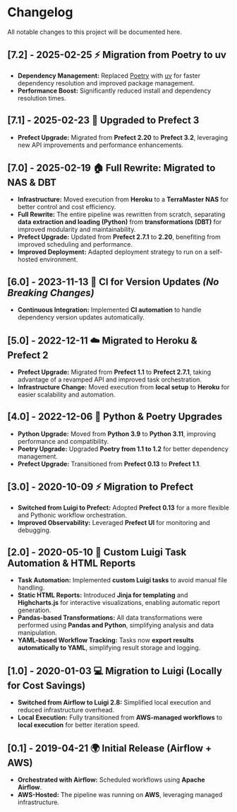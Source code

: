 # Changelog

All notable changes to this project will be documented here.

## [7.2] - 2025-02-25 ⚡ Migration from Poetry to uv
- **Dependency Management:** Replaced [Poetry](https://github.com/python-poetry/poetry) with [uv](https://github.com/astral-sh/uv) for faster dependency resolution and improved package management.
- **Performance Boost:** Significantly reduced install and dependency resolution times.

## [7.1] - 2025-02-23 🚀 Upgraded to Prefect 3
- **Prefect Upgrade:** Migrated from **Prefect 2.20** to **Prefect 3.2**, leveraging new API improvements and performance enhancements.

## [7.0] - 2025-02-19 🏠 Full Rewrite: Migrated to NAS & DBT
- **Infrastructure:** Moved execution from **Heroku** to a **TerraMaster NAS** for better control and cost efficiency.
- **Full Rewrite:** The entire pipeline was rewritten from scratch, separating **data extraction and loading (Python)** from **transformations (DBT)** for improved modularity and maintainability.
- **Prefect Upgrade:** Updated from **Prefect 2.7.1** to **2.20**, benefiting from improved scheduling and performance.
- **Improved Deployment:** Adapted deployment strategy to run on a self-hosted environment.

## [6.0] - 2023-11-13 🔄 CI for Version Updates *(No Breaking Changes)*
- **Continuous Integration:** Implemented **CI automation** to handle dependency version updates automatically.

## [5.0] - 2022-12-11 ☁️ Migrated to Heroku & Prefect 2
- **Prefect Upgrade:** Migrated from **Prefect 1.1** to **Prefect 2.7.1**, taking advantage of a revamped API and improved task orchestration.
- **Infrastructure Change:** Moved execution from **local setup** to **Heroku** for easier scalability and automation.

## [4.0] - 2022-12-06 🐍 Python & Poetry Upgrades
- **Python Upgrade:** Moved from **Python 3.9** to **Python 3.11**, improving performance and compatibility.
- **Poetry Upgrade:** Upgraded **Poetry from 1.1 to 1.2** for better dependency management.
- **Prefect Upgrade:** Transitioned from **Prefect 0.13** to **Prefect 1.1**.

## [3.0] - 2020-10-09 ⚡ Migration to Prefect
- **Switched from Luigi to Prefect:** Adopted **Prefect 0.13** for a more flexible and Pythonic workflow orchestration.
- **Improved Observability:** Leveraged **Prefect UI** for monitoring and debugging.

## [2.0] - 2020-05-10 📝 Custom Luigi Task Automation & HTML Reports
- **Task Automation:** Implemented **custom Luigi tasks** to avoid manual file handling.
- **Static HTML Reports:** Introduced **Jinja for templating** and **Highcharts.js** for interactive visualizations, enabling automatic report generation.
- **Pandas-based Transformations:** All data transformations were performed using **Pandas and Python**, simplifying analysis and data manipulation.
- **YAML-based Workflow Tracking:** Tasks now **export results automatically to YAML**, simplifying result storage and logging.

## [1.0] - 2020-01-03 💻 Migration to Luigi (Locally for Cost Savings)
- **Switched from Airflow to Luigi 2.8:** Simplified local execution and reduced infrastructure overhead.
- **Local Execution:** Fully transitioned from **AWS-managed workflows** to **local execution** for better iteration speed.

## [0.1] - 2019-04-21 🌍 Initial Release (Airflow + AWS)
- **Orchestrated with Airflow:** Scheduled workflows using **Apache Airflow**.
- **AWS-Hosted:** The pipeline was running on **AWS**, leveraging managed infrastructure.

